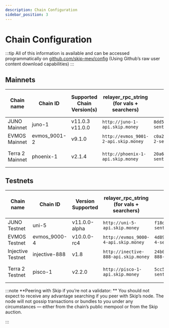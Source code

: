 ```yaml
---
description: Chain Configuration
sidebar_position: 3
---
```

# Chain Configuration

:::tip
All of this information is available and can be accessed programmatically on [github.com/skip-mev/config](http://github.com/skip-mev/config) (Using Github’s raw user content download capabilities)
:::

## Mainnets

| Chain name | Chain ID | Supported Chain Version(s) | relayer_rpc_string (for vals + searchers) | relayer_peer_string (for vals) | MEV-tendermint Version (for vals) | AuctionHouse Address (for searchers) |
| --- | --- | --- | --- | --- | --- | --- |
| JUNO Mainnet | juno-1 | v11.0.3 v11.0.0 | `http://juno-1-api.skip.money` | `8dd5dfefe8959f7186e6c80bdb87dbd919534677@juno-1-sentinel.skip.money:26656` | v0.34.21-mev.12 | juno10g0l3hd9sau3vnjrayjhergcpxemucxcspgnn4 |
| EVMOS Mainnet | evmos_9001-2 | v9.1.0 | `http://evmos_9001-2-api.skip.money` | `c0a2990e2a5dad7f4ace044d2f936de6891c6f0a@evmos_9001-2-sentinel.skip.money:26656` | v0.34.22-mev.12 | evmos17yqtnk08ly94lgz3fzagfu2twsws33z7cpkxa2 |
| Terra 2 Mainnet | phoenix-1 | v2.1.4 | `http://phoenix-1-api.skip.money` | `20a61f70d93af978a3bc1d6be634a57918934f79@phoenix-1-sentinel.skip.money:26656` | v0.34.21-terra.1-mev.13 | terra1d5fzv2y8fpdax4u2nnzrn5uf9ghyu5sxr865uy |

## Testnets

| Chain name | Chain ID | Version Supported | relayer_rpc_string (for vals + searchers) | relayer_peer_string (for vals) | MEV-tendermint Version (for vals) | AuctionHouse Address (for searchers) |
| --- | --- | --- | --- | --- | --- | --- |
| JUNO Testnet | uni-5 | v11.0.0-alpha | `http://uni-5-api.skip.money` | `f18d6e226545b348aa37c86cc735d0620838fcd8@uni-5-sentinel.skip.money:26656` | v0.34.21-mev.13 | juno10g0l3hd9sau3vnjrayjhergcpxemucxcspgnn4 |
| EVMOS Testnet | evmos_9000-4 | v10.0.0-rc4 | `http://evmos_9000-4-api.skip.money` | `4d8990908ae5cbe7783192c0364db4a90af56dbc@evmos_9000-4-sentinel.skip.money:26656` | v0.34.24-mev.13 | evmos17yqtnk08ly94lgz3fzagfu2twsws33z7cpkxa2 |
| Injective Testnet | injective-888 | v1.8  | `http://inective-888-api.skip.money` | `24b0ca5c32b1c90fe7e373075de1d94ddf94c0b3@injective-888-sentinel.skip.money:26656` | v0.34.23-mev.12 | inj1mwj9kxxxuflr233pulfk037lr55jv680wy5sm4 |
| Terra 2 Testnet | pisco-1 | v2.2.0 | `http://pisco-1-api.skip.money` | `5cc5e6506818a113387d92e0b60a7206845b4d7e@pisco-1-sentinel.skip.money:26656` | v0.34.21-terra.1-mev.13 | terra1d5fzv2y8fpdax4u2nnzrn5uf9ghyu5sxr865uy |

:::note
**Peering with Skip if you’re not a validator: **
You should not expect to receive any advantage searching if you peer with Skip’s node. The node will not gossip transactions or bundles to you under any circumstances — either from the chain’s public mempool or from the Skip auction.

:::

